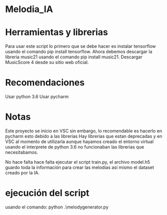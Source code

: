 # Melodia_IA

# Herramientas y librerias
Para usar este script lo primero que se debe hacer es instalar tensorflow usando el comando pip install tensorflow.
Ahora debemos descargar la libreria music21 usando el comando pip install music21.
Descargar MusicScore 4 desde su sitio web oficial.

# Recomendaciones 
Usar python 3.6
Usar pycharm 


# Notas
Este proyecto se inicio en VSC sin embargo, lo recomendable es hacerlo en pycharm esto debido a las librerias
Hay librerias que estan deprecadas y en VSC al momento de utilizarla aunque hayamos creado el entorno virtual 
usando el interprete de python 3.6 no funcionaban las librerias que necesitabamos.

No hace falta hace falta ejecutar el script train.py, el archivo model.h5 guardo toda la información para crear las melodias así mismo el dataset creado por la IA.


# ejecución del script 
usando el comando: python .\melodygenerator.py
